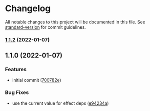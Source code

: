 # Changelog

All notable changes to this project will be documented in this file. See [standard-version](https://github.com/conventional-changelog/standard-version) for commit guidelines.

### [1.1.2](https://github.com/britg/use-bouncy-text/compare/v1.1.0...v1.1.2) (2022-01-07)

## 1.1.0 (2022-01-07)


### Features

* initial commit ([700782e](https://github.com/britg/use-bouncy-text/commit/700782e39939509a00d3c1e5397f848a9373cd25))


### Bug Fixes

* use the current value for effect deps ([e94234a](https://github.com/britg/use-bouncy-text/commit/e94234a6f0da5f239d9c5b6207b9b71a40a6633b))
